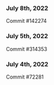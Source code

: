 ### July 8th, 2022

Commit #142274

### July 5th, 2022

Commit #314353


### July 4th, 2022

Commit #72281
